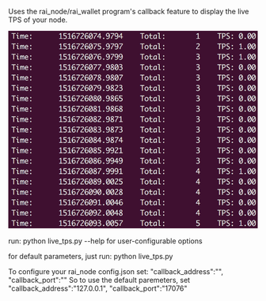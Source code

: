 Uses the rai_node/rai_wallet program's callback feature to display the live TPS of your node.

![demo](screenshot.png)

run:
    python live_tps.py --help
for user-configurable options

for default parameters, just run:
    python live_tps.py

To configure your rai_node config.json set:
    "callback_address":"<IP address of the computer running this script>",
    "callback_port":"<port you want to use>"
So to use the default paremeters, set
    "callback_address":"127.0.0.1",
    "callback_port":"17076"
